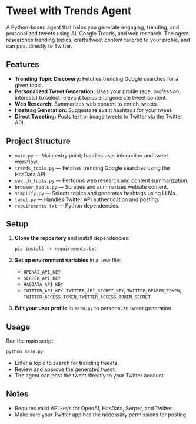 # Tweet with Trends Agent

A Python-based agent that helps you generate engaging, trending, and personalized tweets using AI, Google Trends, and web research. The agent researches trending topics, crafts tweet content tailored to your profile, and can post directly to Twitter.

## Features

- **Trending Topic Discovery:** Fetches trending Google searches for a given topic.
- **Personalized Tweet Generation:** Uses your profile (age, profession, interests) to select relevant topics and generate tweet content.
- **Web Research:** Summarizes web content to enrich tweets.
- **Hashtag Generation:** Suggests relevant hashtags for your tweet.
- **Direct Tweeting:** Posts text or image tweets to Twitter via the Twitter API.

## Project Structure

- `main.py` — Main entry point; handles user interaction and tweet workflow.
- `trends_tools.py` — Fetches trending Google searches using the HasData API.
- `search_tools.py` — Performs web research and content summarization.
- `browser_tools.py` — Scrapes and summarizes website content.
- `simplify.py` — Selects topics and generates hashtags using LLMs.
- `tweet.py` — Handles Twitter API authentication and posting.
- `requirements.txt` — Python dependencies.

## Setup

1. **Clone the repository** and install dependencies:
   ```sh
   pip install -r requirements.txt
   ```

2. **Set up environment variables** in a `.env` file:
   - `OPENAI_API_KEY`
   - `SERPER_API_KEY`
   - `HASDATA_API_KEY`
   - `TWITTER_API_KEY`, `TWITTER_API_SECRET_KEY`, `TWITTER_BEARER_TOKEN`, `TWITTER_ACCESS_TOKEN`, `TWITTER_ACCESS_TOKEN_SECRET`

3. **Edit your user profile** in `main.py` to personalize tweet generation.

## Usage

Run the main script:
```sh
python main.py
```
- Enter a topic to search for trending tweets.
- Review and approve the generated tweet.
- The agent can post the tweet directly to your Twitter account.

## Notes

- Requires valid API keys for OpenAI, HasData, Serper, and Twitter.
- Make sure your Twitter app has the necessary permissions for posting.
